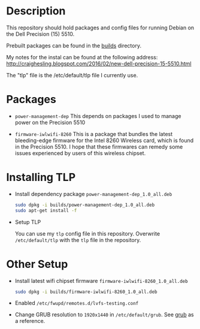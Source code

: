 # Description #

This repository should hold packages and config files for running Debian on the Dell Precision (15) 5510.

Prebuilt packages can be found in the [builds](builds) directory.

My notes for the instal can be found at the following address:
http://craighesling.blogspot.com/2016/02/new-dell-precision-15-5510.html

The "tlp" file is the /etc/default/tlp file I currently use.

# Packages #

* `power-management-dep`
  This depends on packages I used to manage power on the Precision 5510

* `firmware-iwlwifi-8260`
  This is a package that bundles the latest bleeding-edge firmware for
  the Intel 8260 Wireless card, which is found in the Precision 5510.
  I hope that these firmwares can remedy some issues experienced by
  users of this wireless chipset.

# Installing TLP #

* Install dependency package `power-management-dep_1.0_all.deb`

  ```bash
  sudo dpkg -i builds/power-management-dep_1.0_all.deb
  sudo apt-get install -f
  ```
* Setup TLP

  You can use my `tlp` config file in this repository.
  Overwrite `/etc/default/tlp` with the `tlp` file in the repository.

# Other Setup #

* Install latest wifi chipset firmware `firmware-iwlwifi-8260_1.0_all.deb`
  ```bash
  sudo dpkg -i builds/firmware-iwlwifi-8260_1.0_all.deb
  ```
* Enabled `/etc/fwupd/remotes.d/lvfs-testing.conf`

* Change GRUB resolution to `1920x1440` in `/etc/default/grub`.
  See [grub](grub) as a reference.